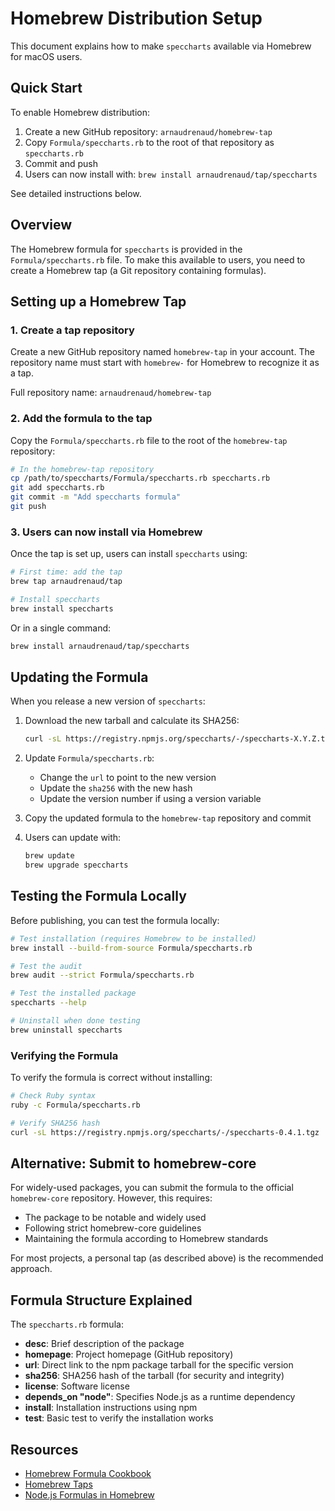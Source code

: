 # Homebrew Distribution Setup

This document explains how to make `speccharts` available via Homebrew for macOS users.

## Quick Start

To enable Homebrew distribution:

1. Create a new GitHub repository: `arnaudrenaud/homebrew-tap`
2. Copy `Formula/speccharts.rb` to the root of that repository as `speccharts.rb`
3. Commit and push
4. Users can now install with: `brew install arnaudrenaud/tap/speccharts`

See detailed instructions below.

## Overview

The Homebrew formula for `speccharts` is provided in the `Formula/speccharts.rb` file. To make this available to users, you need to create a Homebrew tap (a Git repository containing formulas).

## Setting up a Homebrew Tap

### 1. Create a tap repository

Create a new GitHub repository named `homebrew-tap` in your account. The repository name must start with `homebrew-` for Homebrew to recognize it as a tap.

Full repository name: `arnaudrenaud/homebrew-tap`

### 2. Add the formula to the tap

Copy the `Formula/speccharts.rb` file to the root of the `homebrew-tap` repository:

```bash
# In the homebrew-tap repository
cp /path/to/speccharts/Formula/speccharts.rb speccharts.rb
git add speccharts.rb
git commit -m "Add speccharts formula"
git push
```

### 3. Users can now install via Homebrew

Once the tap is set up, users can install `speccharts` using:

```bash
# First time: add the tap
brew tap arnaudrenaud/tap

# Install speccharts
brew install speccharts
```

Or in a single command:

```bash
brew install arnaudrenaud/tap/speccharts
```

## Updating the Formula

When you release a new version of `speccharts`:

1. Download the new tarball and calculate its SHA256:
   ```bash
   curl -sL https://registry.npmjs.org/speccharts/-/speccharts-X.Y.Z.tgz | shasum -a 256
   ```

2. Update `Formula/speccharts.rb`:
   - Change the `url` to point to the new version
   - Update the `sha256` with the new hash
   - Update the version number if using a version variable

3. Copy the updated formula to the `homebrew-tap` repository and commit

4. Users can update with:
   ```bash
   brew update
   brew upgrade speccharts
   ```

## Testing the Formula Locally

Before publishing, you can test the formula locally:

```bash
# Test installation (requires Homebrew to be installed)
brew install --build-from-source Formula/speccharts.rb

# Test the audit
brew audit --strict Formula/speccharts.rb

# Test the installed package
speccharts --help

# Uninstall when done testing
brew uninstall speccharts
```

### Verifying the Formula

To verify the formula is correct without installing:

```bash
# Check Ruby syntax
ruby -c Formula/speccharts.rb

# Verify SHA256 hash
curl -sL https://registry.npmjs.org/speccharts/-/speccharts-0.4.1.tgz | shasum -a 256
```

## Alternative: Submit to homebrew-core

For widely-used packages, you can submit the formula to the official `homebrew-core` repository. However, this requires:

- The package to be notable and widely used
- Following strict homebrew-core guidelines
- Maintaining the formula according to Homebrew standards

For most projects, a personal tap (as described above) is the recommended approach.

## Formula Structure Explained

The `speccharts.rb` formula:

- **desc**: Brief description of the package
- **homepage**: Project homepage (GitHub repository)
- **url**: Direct link to the npm package tarball for the specific version
- **sha256**: SHA256 hash of the tarball (for security and integrity)
- **license**: Software license
- **depends_on "node"**: Specifies Node.js as a runtime dependency
- **install**: Installation instructions using npm
- **test**: Basic test to verify the installation works

## Resources

- [Homebrew Formula Cookbook](https://docs.brew.sh/Formula-Cookbook)
- [Homebrew Taps](https://docs.brew.sh/Taps)
- [Node.js Formulas in Homebrew](https://docs.brew.sh/Node-for-Formula-Authors)
